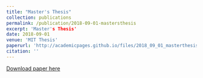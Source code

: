 ```yaml
---
title: "Master's Thesis"
collection: publications
permalink: /publication/2018-09-01-mastersthesis
excerpt: 'Master's Thesis'
date: 2018-09-01
venue: 'MIT Thesis'
paperurl: 'http://academicpages.github.io/files/2018_09_01_masterthesis.pdf'
citation: ''
---
```


[Download paper here](http://academicpages.github.io/files/2018_09_01_masterthesis.pdf)

